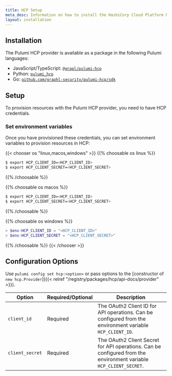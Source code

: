 ```yaml
---
title: HCP Setup
meta_desc: Information on how to install the HashiCorp Cloud Platform Provider for Pulumi.
layout: installation
---
```


## Installation

The Pulumi HCP provider is available as a package in the following Pulumi languages:

* JavaScript/TypeScript: [`@grapl/pulumi-hcp`](https://www.npmjs.com/package/@grapl/pulumi-hcp)
* Python: [`pulumi_hcp`](https://pypi.org/project/pulumi-hcp/)
* Go: [`github.com/graphl-security/pulumi-hcp/sdk`](https://pkg.go.dev/github.com/grapl-security/pulumi-hcp/sdk)

## Setup

To provision resources with the Pulumi HCP provider, you need to have
HCP credentials.

### Set environment variables

Once you have provisioned these credentials, you can set environment
variables to provision resources in HCP:

{{< chooser os "linux,macos,windows" >}}
{{% choosable os linux %}}

```bash
$ export HCP_CLIENT_ID=<HCP_CLIENT_ID>
$ export HCP_CLIENT_SECRET=<HCP_CLIENT_SECRET>
```

{{% /choosable %}}

{{% choosable os macos %}}

```bash
$ export HCP_CLIENT_ID=<HCP_CLIENT_ID>
$ export HCP_CLIENT_SECRET=<HCP_CLIENT_SECRET>
```

{{% /choosable %}}

{{% choosable os windows %}}

```powershell
> $env:HCP_CLIENT_ID = "<HCP_CLIENT_ID>"
> $env:HCP_CLIENT_SECRET = "<HCP_CLIENT_SECRET>"
```

{{% /choosable %}}
{{< /chooser >}}

## Configuration Options

Use `pulumi config set hcp:<option>` or pass options to the [constructor of `new hcp.Provider`]({{< relref "/registry/packages/hcp/api-docs/provider" >}}).

| Option          | Required/Optional | Description                                                                                                       |
|-----------------|-------------------|-------------------------------------------------------------------------------------------------------------------|
| `client_id`     | Required          | The OAuth2 Client ID for API operations. Can be configured from the environment variable `HCP_CLIENT_ID`.         |
| `client_secret` | Required          | The OAuth2 Client Secret for API operations. Can be configured from the environment variable `HCP_CLIENT_SECRET`. |
